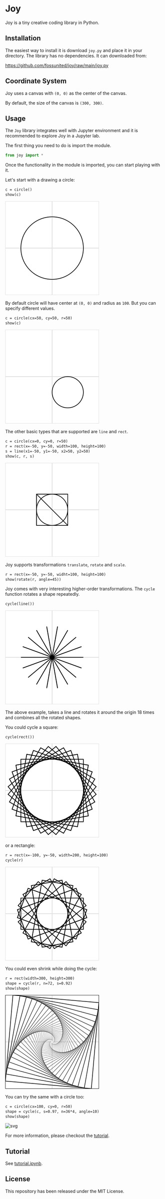 # Joy

Joy is a tiny creative coding library in Python.

## Installation

The easiest way to install it is download `joy.py` and place it in your
directory. The library has no dependencies. It can downloaded from:

<https://github.com/fossunited/joy/raw/main/joy.py>

## Coordinate System

Joy uses a canvas with `(0, 0)` as the center of the canvas.

By default, the size of the canvas is `(300, 300)`.

## Usage

The `Joy` library integrates well with Jupyter environment and it is
recommended to explore Joy in a Jupyter lab.

The first thing you need to do is import the module.

```python
from joy import *
```

Once the functionality in the module is imported, you can start playing
with it.

Let's start with a drawing a circle:

```
c = circle()
show(c)
```

![svg](images/circle.svg)

By default circle will have center at `(0, 0)` and radius as `100`. But
you can specify different values.

```
c = circle(cx=50, cy=50, r=50)
show(c)
```

![svg](images/circle-2.svg)

The other basic types that are supported are `line` and `rect`.

```
c = circle(cx=0, cy=0, r=50)
r = rect(x=-50, y=-50, width=100, height=100)
s = line(x1=-50, y1=-50, x2=50, y2=50)
show(c, r, s)
```

![svg](images/basic-shapes.svg)

Joy supports transformations `translate`, `rotate` and `scale`.

```
r = rect(x=-50, y=-50, widht=100, height=100)
show(rotate(r, angle=45))
```

Joy comes with very interesting higher-order transformations. The `cycle`
function rotates a shape repeatedly.

```
cycle(line())
```

![svg](images/cycle-line.svg)

The above example, takes a line and rotates it around the origin 18
times and combines all the rotated shapes.

You could cycle a square:

```
cycle(rect())
```

![svg](images/cycle-square.svg)

or a rectangle:

```
r = rect(x=-100, y=-50, width=200, height=100)
cycle(r)
```

![svg](images/cycle-rect.svg)

You could even shrink while doing the cycle:

```
r = rect(width=300, height=300)
shape = cycle(r, n=72, s=0.92)
show(shape)
```

![svg](images/square-spiral.svg)

You can try the same with a circle too:

```
c = circle(cx=100, cy=0, r=50)
shape = cycle(c, s=0.97, n=36*4, angle=10)
show(shape)
```
![svg](images/square-circle.svg)

For more information, please checkout the [tutorial](tutorial.ipynb).

## Tutorial

See [tutorial.ipynb](tutorial.ipynb).

## License

This repository has been released under the MIT License.